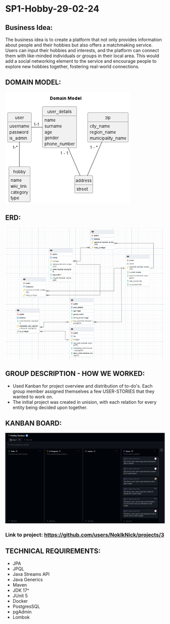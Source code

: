 # SP1-Hobby-29-02-24

## Business Idea:
The business idea is to create a platform that not only provides information about people and their hobbies but also offers a matchmaking service. Users can input their hobbies and interests, and the platform can connect them with like-minded individuals or groups in their local area. This would add a social networking element to the service and encourage people to explore new hobbies together, fostering real-world connections.

## DOMAIN MODEL:
![sp1.hobby/src/main/java/cphbusiness/groupone/docs/DomainModel-Domain_Model-Final.png](sp1.hobby/src/main/java/cphbusiness/groupone/docs/DomainModel-Domain_Model-Final.png)

## ERD:
![sp1.hobby/src/main/java/cphbusiness/groupone/docs/ERD010324.png](sp1.hobby/src/main/java/cphbusiness/groupone/docs/ERD010324.png)

## GROUP DESCRIPTION - HOW WE WORKED:

- Used Kanban for project overview and distribution of to-do's. Each group member assigned themselves a few USER-STORIES that they wanted to work on.
- The initial project was created in unision, with each relation for every entity being decided upon together.

## KANBAN BOARD:
![](sp1.hobby/src/main/java/cphbusiness/groupone/docs/KanbanBoard.png)

### Link to project: https://github.com/users/NokIkNick/projects/3

## TECHNICAL REQUIREMENTS:

- JPA
- JPQL
- Java Streams API
- Java Generics
- Maven
- JDK 17^
- JUnit 5
- Docker
- PostgresSQL
- pgAdmin
- Lombok
